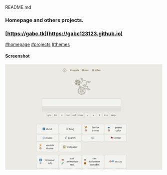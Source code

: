 README.md
###
### Homepage and others projects.
### [https://gabc.tk](https://gabc123123.github.io)

[#homepage](https://github.com/topics/homepage?o=desc&s=updated)
[#projects](https://github.com/topics/projects?o=desc&s=updated)
[#themes](https://github.com/topics/themes?o=desc&s=updated)



#### Screenshot
![screenshot](screenshot.png)
